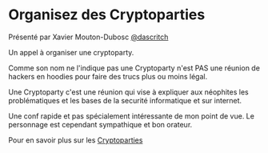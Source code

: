 # Organisez des Cryptoparties 

Présenté par Xavier Mouton-Dubosc [@dascritch](https://twitter.com/dascritch)

Un appel à organiser une cryptoparty.

Comme son nom ne l'indique pas une Cryptoparty n'est PAS une réunion de hackers en hoodies
pour faire des trucs plus ou moins légal.

Une Cryptoparty c'est une réunion qui vise à expliquer aux néophites les problématiques
et les bases de la securité informatique et sur internet.

Une conf rapide et pas spécialement intéressante de mon point de vue. Le personnage
est cependant sympathique et bon orateur.

Pour en savoir plus sur les [Cryptoparties](https://www.cryptoparty.in/)


